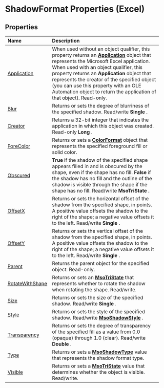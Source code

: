 
# ShadowFormat Properties (Excel)

## Properties



|**Name**|**Description**|
|:-----|:-----|
|[Application](f3e3a466-a347-9938-aecd-bd2ed9b2faa3.md)|When used without an object qualifier, this property returns an  **[Application](19b73597-5cf9-4f56-8227-b5211f657f6f.md)** object that represents the Microsoft Excel application. When used with an object qualifier, this property returns an **Application** object that represents the creator of the specified object (you can use this property with an OLE Automation object to return the application of that object). Read-only.|
|[Blur](4c17b7b6-922f-804f-a6c5-1c427df8bf79.md)|Returns or sets the degree of blurriness of the specified shadow. Read/write  **Single** .|
|[Creator](5c7397d1-dd9e-2889-ad96-6fa6510429e3.md)|Returns a 32-bit integer that indicates the application in which this object was created. Read-only  **Long** .|
|[ForeColor](af89408d-a354-d277-c8f3-4e10213ce563.md)|Returns or sets a  **[ColorFormat](9bb6bc1f-9886-d290-a336-068f84cad1a9.md)** object that represents the specified foreground fill or solid color.|
|[Obscured](a2cc3324-d394-5332-41d2-e3733d0eb2d7.md)| **True** if the shadow of the specified shape appears filled in and is obscured by the shape, even if the shape has no fill. **False** if the shadow has no fill and the outline of the shadow is visible through the shape if the shape has no fill. Read/write **MsoTriState** .|
|[OffsetX](787fb281-aed9-7b44-6fe9-27e273edbbee.md)|Returns or sets the horizontal offset of the shadow from the specified shape, in points. A positive value offsets the shadow to the right of the shape; a negative value offsets it to the left. Read/write  **Single** .|
|[OffsetY](54783d52-c32e-14ef-2cae-25f3a7676d80.md)|Returns or sets the vertical offset of the shadow from the specified shape, in points. A positive value offsets the shadow to the right of the shape; a negative value offsets it to the left. Read/write  **Single** .|
|[Parent](f259fce5-50b8-ccdd-f955-b30a11c67a51.md)|Returns the parent object for the specified object. Read-only.|
|[RotateWithShape](6cc40140-58ed-421e-916e-590a417d5489.md)|Returns or sets an  **[MsoTriState](2036cfc9-be7d-e05c-bec7-af05e3c3c515.md)** that represents whether to rotate the shadow when rotating the shape. Read/write.|
|[Size](7e82b4ac-b664-b351-0724-b3ed826c8be8.md)|Returns or sets the size of the specified shadow. Read/write  **Single** .|
|[Style](6b10c853-432f-e193-3737-0e882effa3cd.md)|Returns or sets the style of the specified shadow. Read/write  **[MsoShadowStyle](98bbf0a7-03f5-449e-b469-3652d7642b4a.md)** .|
|[Transparency](c4a92bf1-3a29-16c0-0eb8-0b1faf75bd4a.md)|Returns or sets the degree of transparency of the specified fill as a value from 0.0 (opaque) through 1.0 (clear). Read/write  **Double** .|
|[Type](cbbdfda7-a193-9fb8-8cc3-393e03a1f335.md)|Returns or sets a  **[MsoShadowType](736e847a-00a1-098c-25a1-15faf8acfad7.md)** value that represents the shadow format type.|
|[Visible](08da0549-44ab-e17f-f085-c3e988649a44.md)|Returns or sets a  **[MsoTriState](2036cfc9-be7d-e05c-bec7-af05e3c3c515.md)** value that determines whether the object is visible. Read/write.|
